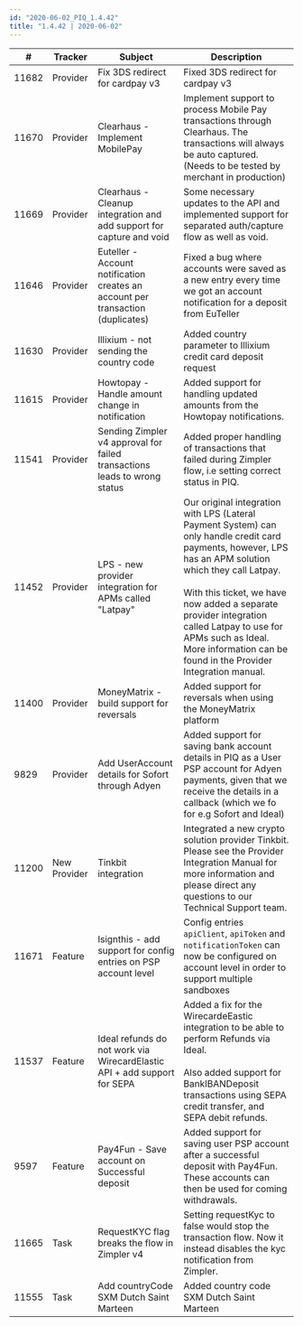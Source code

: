 ```yaml
--- 
id: "2020-06-02_PIQ_1.4.42"
title: "1.4.42 | 2020-06-02"
--- 
```



| #     | Tracker      | Subject                                                                           | Description                                              |
|-------|--------------|-----------------------------------------------------------------------------------|----------------------------------------------------------|
| 11682 | Provider     | 	Fix 3DS redirect for cardpay v3                     | Fixed 3DS redirect for cardpay v3                      |
| 11670 | Provider     | Clearhaus - Implement MobilePay                                 | Implement support to process Mobile Pay transactions through Clearhaus. The transactions will always be auto captured. (Needs to be tested by merchant in production)    |
| 11669 | Provider         | Clearhaus - Cleanup integration and add support for capture and void                                     | Some necessary updates to the API and implemented support for separated auth/capture flow as well as void.   |
| 11646 | Provider         | Euteller - Account notification creates an account per transaction (duplicates)                                     | Fixed a bug where accounts were saved as a new entry every time we got an account notification for a deposit from EuTeller  |
| 11630 | Provider         | Illixium - not sending the country code                                     | Added country parameter to Illixium credit card deposit request |
| 11615 | Provider         | Howtopay - Handle amount change in notification                                     | Added support for handling updated amounts from the Howtopay notifications. |
| 11541 | Provider         | Sending Zimpler v4 approval for failed transactions leads to wrong status                                     | Added proper handling of transactions that failed during Zimpler flow, i.e setting correct status in PIQ. |
| 11452 | Provider         | LPS - new provider integration for APMs called "Latpay"                                     | Our original integration with LPS (Lateral Payment System) can only handle credit card payments, however, LPS has an APM solution which they call Latpay. <br/><br/> With this ticket, we have now added a separate provider integration called Latpay to use for APMs such as Ideal. More information can be found in the Provider Integration manual. |
| 11400 | Provider         | MoneyMatrix - build support for reversals                                     | Added support for reversals when using the MoneyMatrix platform |
| 9829 | Provider         | Add UserAccount details for Sofort through Adyen                                     | Added support for saving bank account details in PIQ as a User PSP account for Adyen payments, given that we receive the details in a callback (which we fo for e.g Sofort and Ideal) |
| 11200 | New Provider         | Tinkbit integration                                     | Integrated a new crypto solution provider Tinkbit. Please see the Provider Integration Manual for more information and please direct any questions to our Technical Support team. |
| 11671 | Feature         | Isignthis - add support for config entries on PSP account level                 | Config entries `apiClient`, `apiToken` and `notificationToken` can now be configured on account level in order to support multiple sandboxes |
| 11537 | Feature         | Ideal refunds do not work via WirecardElastic API + add support for SEPA                 | Added a fix for the WirecardeEastic integration to be able to perform Refunds via Ideal. <br/><br/>Also added support for BankIBANDeposit transactions using SEPA credit transfer, and SEPA debit refunds. |
| 9597 | Feature         | Pay4Fun - Save account on Successful deposit                 | Added support for saving user PSP account after a successful deposit with Pay4Fun. These accounts can then be used for coming withdrawals. |
| 11665 | Task         | RequestKYC flag breaks the flow in Zimpler v4                 | Setting requestKyc to false would stop the transaction flow. Now it instead disables the kyc notification from Zimpler. |
| 11555 | Task         | Add countryCode SXM Dutch Saint Marteen                 | Added country code SXM Dutch Saint Marteen |
